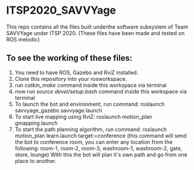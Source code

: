 # ITSP2020_SAVVYage

This repo contains all the files built underthe software subsystem of Team SAVVYage under ITSP 2020.
(These files have been made and tested on ROS melodic)

## To see the working of these files:
1. You need to have ROS, Gazebo and RviZ installed.
2. Clone this repository into your rosworkspace.
3. run *catkin_make* command inside this workspace via terminal
4. now run *source devel/setup.bash* command inside this workspace via terminal
5. To launch the bot and environment, run command:
roslaunch savvyage_gazebo savvyage.launch
6. To start live mapping using RviZ:
roslaunch motion_plan gmapping.launch
7. To start the path planning algorithm, run command:
roslaunch motion_plan learn.launch target:=conference
(this command will send the bot to conference room, you can enter any location from the following: room-1, room-2, room-3, washroom-1, washroom-2, gate, store, lounge)
With this the bot will plan it's own path and go from one place to another.

